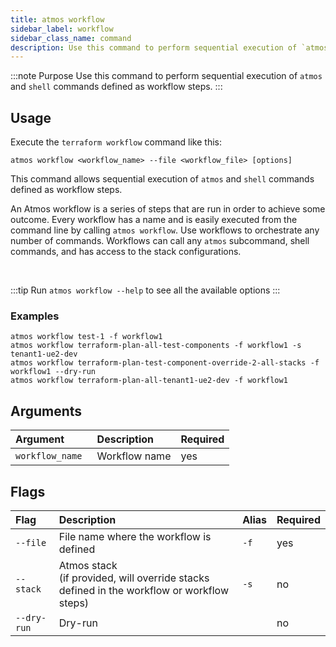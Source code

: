```yaml
---
title: atmos workflow
sidebar_label: workflow
sidebar_class_name: command
description: Use this command to perform sequential execution of `atmos` and `shell` commands defined as workflow steps.
---
```


:::note Purpose
Use this command to perform sequential execution of `atmos` and `shell` commands defined as workflow steps.
:::

## Usage

Execute the `terraform workflow` command like this:

```shell
atmos workflow <workflow_name> --file <workflow_file> [options]
```

This command allows sequential execution of `atmos` and `shell` commands defined as workflow steps.

An Atmos workflow is a series of steps that are run in order to achieve some outcome. Every workflow has a name and is easily executed from the
command line by calling `atmos workflow`. Use workflows to orchestrate any number of commands. Workflows can call any `atmos` subcommand, shell
commands, and has access to the stack configurations.

<br/>

:::tip
Run `atmos workflow --help` to see all the available options
:::

### Examples

```shell
atmos workflow test-1 -f workflow1
atmos workflow terraform-plan-all-test-components -f workflow1 -s tenant1-ue2-dev
atmos workflow terraform-plan-test-component-override-2-all-stacks -f workflow1 --dry-run
atmos workflow terraform-plan-all-tenant1-ue2-dev -f workflow1
```

## Arguments

| Argument         | Description   | Required |
|:-----------------|:--------------|:---------|
| `workflow_name ` | Workflow name | yes      |

## Flags

| Flag        | Description                                                                                   | Alias | Required |
|:------------|:----------------------------------------------------------------------------------------------|:------|:---------|
| `--file`    | File name where the workflow is defined                                                       | `-f`  | yes      |
| `--stack`   | Atmos stack<br/>(if provided, will override stacks defined in the workflow or workflow steps) | `-s`  | no       |
| `--dry-run` | Dry-run                                                                                       |       | no       |
